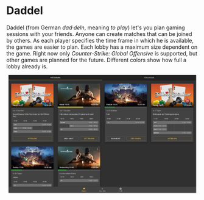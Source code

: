 # Daddel

Daddel (from German _dad·deln_, meaning _to play_) let's you plan gaming
sessions with your friends. Anyone can create matches that can be joined by
others. As each player specifies the time frame in which he is available, the
games are easier to plan. Each lobby has a maximum size dependent on the game.
Right now only _Counter-Strike: Global Offensive_ is supported, but other games
are planned for the future. Different colors show how full a lobby already is.

<img src="screenshot.png" alt="Screenshot of Daddel" />
